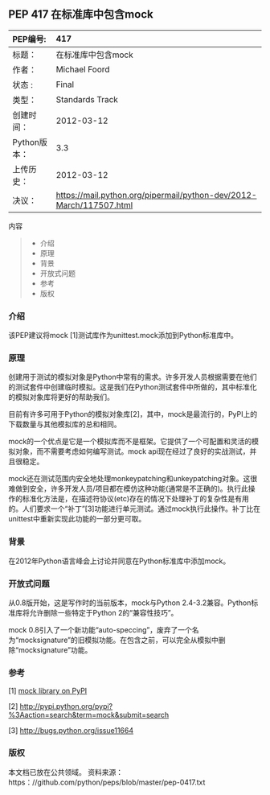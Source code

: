 ## PEP 417 在标准库中包含mock

|PEP编号:|417|
|:----|:----|
| 标题：     | 在标准库中包含mock|
| 作者：      | Michael Foord <michael at python.org>   |
| 状态 :       |    Final   |
| 类型：        |    Standards Track   |
| 创建时间：        |    2012-03-12   |
| Python版本：        |    3.3   |
| 上传历史：        |  2012-03-12    |
| 决议：        | https://mail.python.org/pipermail/python-dev/2012-March/117507.html   |

内容
> * 介绍
> * 原理
> * 背景
> * 开放式问题
> * 参考
> * 版权

### 介绍
该PEP建议将mock [1]测试库作为unittest.mock添加到Python标准库中。

### 原理
创建用于测试的模拟对象是Python中常有的需求。许多开发人员根据需要在他们的测试套件中创建临时模拟。这是我们在Python测试套件中所做的，其中标准化的模拟对象库将更好的帮助我们。

目前有许多可用于Python的模拟对象库[2]，其中，mock是最流行的，PyPI上的下载数量与其他模拟库的总和相同。

mock的一个优点是它是一个模拟库而不是框架。它提供了一个可配置和灵活的模拟对象，而不需要考虑如何编写测试。mock api现在经过了良好的实战测试，并且很稳定。

mock还在测试范围内安全地处理monkeypatching和unkeypatching对象。这很难做到安全，许多开发人员/项目都在模仿这种功能(通常是不正确的)。执行此操作的标准化方法是，在描述符协议(etc)存在的情况下处理补丁的复杂性是有用的。人们要求一个“补丁”[3]功能进行单元测试。通过mock执行此操作。补丁比在unittest中重新实现此功能的一部分更可取。

### 背景
在2012年Python语言峰会上讨论并同意在Python标准库中添加mock。

### 开放式问题
从0.8版开始，这是写作时的当前版本，mock与Python 2.4-3.2兼容。Python标准库将允许删除一些特定于Python 2的“兼容性技巧”。

mock 0.8引入了一个新功能“auto-speccing”，废弃了一个名为“mocksignature”的旧模拟功能。在包含之前，可以完全从模拟中删除“mocksignature”功能。

### 参考
[1] [	mock library on PyPI](https://pypi.org/project/mock/ "With a Title")

[2] http://pypi.python.org/pypi?%3Aaction=search&term=mock&submit=search

[3] http://bugs.python.org/issue11664

### 版权
本文档已放在公共领域。
资料来源：https：//github.com/python/peps/blob/master/pep-0417.txt

